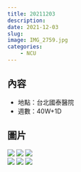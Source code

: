 ```yaml
---
title: 20211203
description: 
date: 2021-12-03
slug: 
image: IMG_2759.jpg
categories:
    - NCU
---
```


## 內容

* 地點：台北國泰醫院
* 週數：40W+1D

## 圖片

![](IMG_2717.jpg)  ![](IMG_2755.jpg)  ![](IMG_2756.jpg)  
![](IMG_2757.jpg)  ![](IMG_2758.jpg)  ![](IMG_2759.jpg)  
